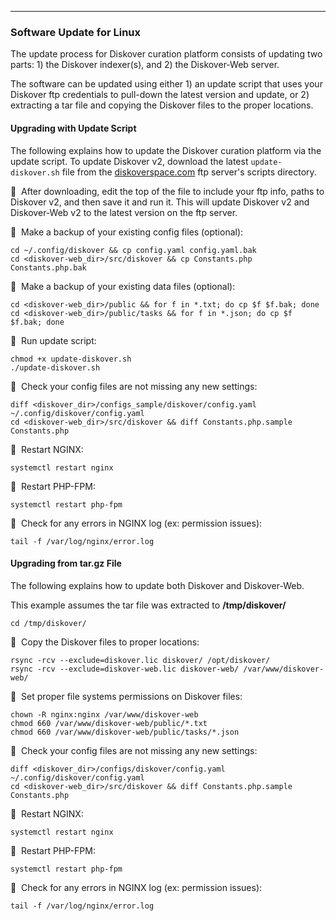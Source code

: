 ___
### Software Update for Linux

The update process for Diskover curation platform consists of updating two parts: 1) the Diskover indexer(s), and 2) the Diskover-Web server.

The software can be updated using either 1) an update script that uses your Diskover ftp credentials to pull-down the latest version and update, or 2) extracting a tar file and copying the Diskover files to the proper locations.

#### Upgrading with Update Script

The following explains how to update the Diskover curation platform via the update script. To update Diskover v2, download the latest `update-diskover.sh` file from the [diskoverspace.com](https://github.com/diskoverdata/diskover-community) ftp server's scripts directory.

🔴 &nbsp;After downloading, edit the top of the file to include your ftp info, paths to Diskover v2, and then save it and run it. This will update Diskover v2 and Diskover-Web v2 to the latest version on the ftp server.

🔴 &nbsp;Make a backup of your existing config files (optional):
```
cd ~/.config/diskover && cp config.yaml config.yaml.bak
cd <diskover-web_dir>/src/diskover && cp Constants.php Constants.php.bak
```

🔴 &nbsp;Make a backup of your existing data files (optional):
```
cd <diskover-web_dir>/public && for f in *.txt; do cp $f $f.bak; done
cd <diskover-web_dir>/public/tasks && for f in *.json; do cp $f $f.bak; done
```

🔴 &nbsp;Run update script:
```
chmod +x update-diskover.sh
./update-diskover.sh
```

🔴 &nbsp;Check your config files are not missing any new settings:
```
diff <diskover_dir>/configs_sample/diskover/config.yaml ~/.config/diskover/config.yaml
cd <diskover-web_dir>/src/diskover && diff Constants.php.sample Constants.php
```

🔴 &nbsp;Restart NGINX:
```
systemctl restart nginx
```

🔴 &nbsp;Restart PHP-FPM:
```
systemctl restart php-fpm
```

🔴 &nbsp;Check for any errors in NGINX log (ex: permission issues):
```
tail -f /var/log/nginx/error.log
```

#### Upgrading from tar.gz File

The following explains how to update both Diskover and Diskover-Web.

This example assumes the tar file was extracted to  **/tmp/diskover/**
```
cd /tmp/diskover/
```

🔴 &nbsp;Copy the Diskover files to proper locations:
```
rsync -rcv --exclude=diskover.lic diskover/ /opt/diskover/
rsync -rcv --exclude=diskover-web.lic diskover-web/ /var/www/diskover-web/
```

🔴 &nbsp;Set proper file systems permissions on Diskover files:
```
chown -R nginx:nginx /var/www/diskover-web  
chmod 660 /var/www/diskover-web/public/*.txt
chmod 660 /var/www/diskover-web/public/tasks/*.json
```

🔴 &nbsp;Check your config files are not missing any new settings:
```
diff <diskover_dir>/configs/diskover/config.yaml ~/.config/diskover/config.yaml
cd <diskover-web_dir>/src/diskover && diff Constants.php.sample Constants.php
```

🔴 &nbsp;Restart NGINX:
```
systemctl restart nginx
```

🔴 &nbsp;Restart PHP-FPM:
```
systemctl restart php-fpm
```

🔴 &nbsp;Check for any errors in NGINX log (ex: permission issues):
```
tail -f /var/log/nginx/error.log
```
